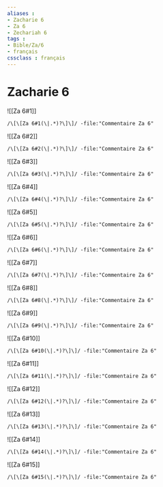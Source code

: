 ```yaml
---
aliases : 
- Zacharie 6
- Za 6
- Zechariah 6
tags : 
- Bible/Za/6
- français
cssclass : français
---
```


# Zacharie 6

![[Za 6#1]]

```query
/\[\[Za 6#1(\|.*)?\]\]/ -file:"Commentaire Za 6"
```

![[Za 6#2]]

```query
/\[\[Za 6#2(\|.*)?\]\]/ -file:"Commentaire Za 6"
```

![[Za 6#3]]

```query
/\[\[Za 6#3(\|.*)?\]\]/ -file:"Commentaire Za 6"
```

![[Za 6#4]]

```query
/\[\[Za 6#4(\|.*)?\]\]/ -file:"Commentaire Za 6"
```

![[Za 6#5]]

```query
/\[\[Za 6#5(\|.*)?\]\]/ -file:"Commentaire Za 6"
```

![[Za 6#6]]

```query
/\[\[Za 6#6(\|.*)?\]\]/ -file:"Commentaire Za 6"
```

![[Za 6#7]]

```query
/\[\[Za 6#7(\|.*)?\]\]/ -file:"Commentaire Za 6"
```

![[Za 6#8]]

```query
/\[\[Za 6#8(\|.*)?\]\]/ -file:"Commentaire Za 6"
```

![[Za 6#9]]

```query
/\[\[Za 6#9(\|.*)?\]\]/ -file:"Commentaire Za 6"
```

![[Za 6#10]]

```query
/\[\[Za 6#10(\|.*)?\]\]/ -file:"Commentaire Za 6"
```

![[Za 6#11]]

```query
/\[\[Za 6#11(\|.*)?\]\]/ -file:"Commentaire Za 6"
```

![[Za 6#12]]

```query
/\[\[Za 6#12(\|.*)?\]\]/ -file:"Commentaire Za 6"
```

![[Za 6#13]]

```query
/\[\[Za 6#13(\|.*)?\]\]/ -file:"Commentaire Za 6"
```

![[Za 6#14]]

```query
/\[\[Za 6#14(\|.*)?\]\]/ -file:"Commentaire Za 6"
```

![[Za 6#15]]

```query
/\[\[Za 6#15(\|.*)?\]\]/ -file:"Commentaire Za 6"
```

